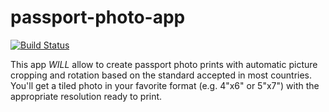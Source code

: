 # passport-photo-app

[![Build Status](https://travis-ci.org/dpar39/ppp.svg?branch=master)](https://travis-ci.org/dpar39/ppp)

This app *WILL* allow to create passport photo prints with automatic picture cropping and rotation based on the standard accepted in most countries. You'll get a tiled photo in your favorite format (e.g. 4"x6" or 5"x7") with the appropriate resolution ready to print.
